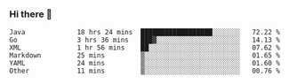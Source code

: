 ### Hi there 👋

<!--
**urzz/urzz** is a ✨ _special_ ✨ repository because its `README.md` (this file) appears on your GitHub profile.

Here are some ideas to get you started:

- 🔭 I’m currently working on ...
- 🌱 I’m currently learning ...
- 👯 I’m looking to collaborate on ...
- 🤔 I’m looking for help with ...
- 💬 Ask me about ...
- 📫 How to reach me: ...
- 😄 Pronouns: ...
- ⚡ Fun fact: ...
-->

<!--START_SECTION:waka-->

```text
Java             18 hrs 24 mins  ██████████████████░░░░░░░   72.22 %
Go               3 hrs 36 mins   ███▓░░░░░░░░░░░░░░░░░░░░░   14.13 %
XML              1 hr 56 mins    ██░░░░░░░░░░░░░░░░░░░░░░░   07.62 %
Markdown         25 mins         ▒░░░░░░░░░░░░░░░░░░░░░░░░   01.65 %
YAML             24 mins         ▒░░░░░░░░░░░░░░░░░░░░░░░░   01.60 %
Other            11 mins         ▒░░░░░░░░░░░░░░░░░░░░░░░░   00.76 %
```

<!--END_SECTION:waka-->
